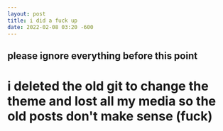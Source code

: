 ```yaml
---
layout: post
title: i did a fuck up
date: 2022-02-08 03:20 -600
---
```

## please ignore everything before this point
# i deleted the old git to change the theme and lost all my media so the old posts don't make sense (fuck)